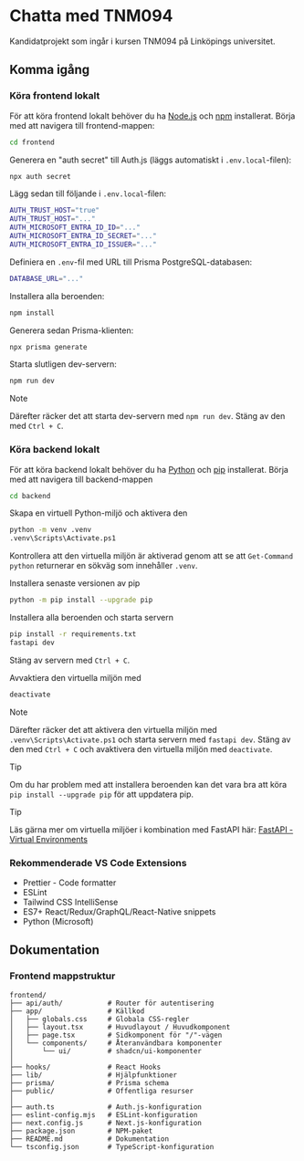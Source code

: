 # Chatta med TNM094

Kandidatprojekt som ingår i kursen TNM094 på Linköpings universitet.

## Komma igång

### Köra frontend lokalt

För att köra frontend lokalt behöver du ha [Node.js](https://nodejs.org/en/) och [npm](https://www.npmjs.com/) installerat.
Börja med att navigera till frontend-mappen:

```bash
cd frontend
```

Generera en "auth secret" till Auth.js (läggs automatiskt i `.env.local`-filen):

```bash
npx auth secret
```

Lägg sedan till följande i `.env.local`-filen:

```bash
AUTH_TRUST_HOST="true"
AUTH_TRUST_HOST="..."
AUTH_MICROSOFT_ENTRA_ID_ID="..."
AUTH_MICROSOFT_ENTRA_ID_SECRET="..."
AUTH_MICROSOFT_ENTRA_ID_ISSUER="..."
```

Definiera en `.env`-fil med URL till Prisma PostgreSQL-databasen:

```bash
DATABASE_URL="..."

```

Installera alla beroenden:

```bash
npm install

```

Generera sedan Prisma-klienten:

```bash
npx prisma generate
```

Starta slutligen dev-servern:

```bash
npm run dev
```

> [!NOTE]
> Därefter räcker det att starta dev-servern med `npm run dev`. Stäng av den med `Ctrl + C`.

### Köra backend lokalt

För att köra backend lokalt behöver du ha [Python](https://www.python.org/) och [pip](https://pypi.org/project/pip/) installerat.
Börja med att navigera till backend-mappen

```bash
cd backend
```

Skapa en virtuell Python-miljö och aktivera den

```bash
python -m venv .venv
.venv\Scripts\Activate.ps1
```

Kontrollera att den virtuella miljön är aktiverad genom att se att `Get-Command python` returnerar en sökväg som innehåller `.venv`.

Installera senaste versionen av pip

```bash
python -m pip install --upgrade pip
```

Installera alla beroenden och starta servern

```bash
pip install -r requirements.txt
fastapi dev
```

Stäng av servern med `Ctrl + C`.

Avvaktiera den virtuella miljön med

```bash
deactivate
```

> [!NOTE]
> Därefter räcker det att aktivera den virtuella miljön med `.venv\Scripts\Activate.ps1` och starta servern med `fastapi dev`. Stäng av den med `Ctrl + C` och avaktivera den virtuella miljön med `deactivate`.

> [!TIP]
> Om du har problem med att installera beroenden kan det vara bra att köra `pip install --upgrade pip` för att uppdatera pip.

> [!TIP]
> Läs gärna mer om virtuella miljöer i kombination med FastAPI här:
> [FastAPI - Virtual Environments](https://fastapi.tiangolo.com/virtual-environments/)

### Rekommenderade VS Code Extensions

- Prettier - Code formatter
- ESLint
- Tailwind CSS IntelliSense
- ES7+ React/Redux/GraphQL/React-Native snippets
- Python (Microsoft)

## Dokumentation

### Frontend mappstruktur

```
frontend/
├── api/auth/           # Router för autentisering
├── app/                # Källkod
│   ├── globals.css     # Globala CSS-regler
│   ├── layout.tsx      # Huvudlayout / Huvudkomponent
│   ├── page.tsx        # Sidkomponent för "/"-vägen
│   └── components/     # Återanvändbara komponenter
│       └── ui/         # shadcn/ui-komponenter
│
├── hooks/              # React Hooks
├── lib/                # Hjälpfunktioner
├── prisma/             # Prisma schema
├── public/             # Offentliga resurser
│
├── auth.ts             # Auth.js-konfiguration
├── eslint-config.mjs   # ESLint-konfiguration
├── next.config.js      # Next.js-konfiguration
├── package.json        # NPM-paket
├── README.md           # Dokumentation
└── tsconfig.json       # TypeScript-konfiguration
```
